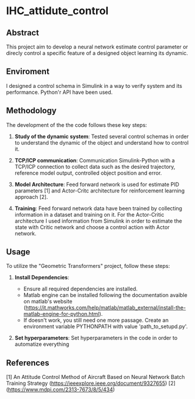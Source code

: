 # IHC_attidute_control

## Abstract

This project aim to develop a neural network estimate control parameter or direcly control a specific feature of a designed object learning its dynamic.

## Enviroment
I designed a control schema in Simulink in a way to verify system and its performance. Python'r API have been used.

## Methodology
The development of the the code follows these key steps:

1. **Study of the dynamic system**: Tested several control schemas in order to understand the dynamic of the object and understand how to control it.

2. **TCP/ICP communication**: Communication Simulink-Python with a TCP/ICP connection to collect data such as the desired trajectory, reference model output, controlled object position and error.

3. **Model Architecture**: Feed forward network is used for estimate PID parameters [1] and Actor-Critc architecture for reinforcement learning approach [2].

4. **Training**: Feed forward network data have been trained by collecting information in a dataset and training on it. For the Actor-Critic architecture I used information from Simulink in order to estimate the state with Critic network and choose a control action with Actor network.


## Usage

To utilize the "Geometric Transformers" project, follow these steps:

1. **Install Dependencies**: 
    - Ensure all required dependencies are installed. 
    - Matlab engine can be installed following the documentation avaible on matlab's website (https://it.mathworks.com/help/matlab/matlab_external/install-the-matlab-engine-for-python.html). 
    - If doesn't work, you still need one more passage. Create an environment variable PYTHONPATH with value 'path_to_setupd.py'.

2. **Set hyperparameters**: Set hyperparameters in the code in order to automatize everything


## References
[1] An Attitude Control Method of Aircraft Based on Neural Network Batch Training Strategy (https://ieeexplore.ieee.org/document/9327655)
[2] (https://www.mdpi.com/2313-7673/8/5/434)


